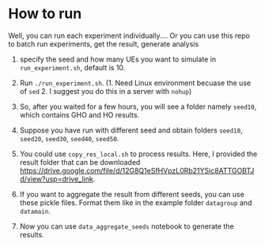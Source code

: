 # How to run

Well, you can run each experiment individually....
Or you can use this repo to batch run experiments, get the result, generate analysis

1. specify the seed and how many UEs you want to simulate in `run_experiment.sh`, default is 10.
  
2. Run `./run_experiment.sh`. (1. Need Linux environment becuase the use of `sed` 2. I suggest you do this in a server with `nohup`) 

3. So, after you waited for a few hours, you will see a folder namely `seed10`, which contains GHO and HO results.

4. Suppose you have run with different seed and obtain folders `seed10`, `seed20`, `seed30`, `seed40`, `seed50`. 

5. You could use `copy_res_local.sh`  to process results. Here, I provided the result folder that can be downloaded https://drive.google.com/file/d/12G8Q1eSfHVpzL0Rb21YSic8ATTGOBTJd/view?usp=drive_link.

7. If you want to aggregate the result from different seeds, you can use these pickle files. Format them like in the example folder `datagroup` and `datamain`.

8. Now you can use `data_aggregate_seeds` notebook to generate the results.
